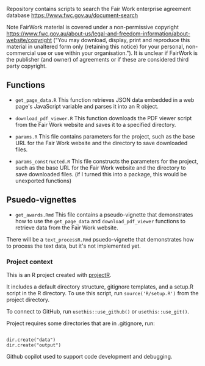 Repository contains scripts to search the Fair Work enterprise agreement database https://www.fwc.gov.au/document-search

Note FairWork material is covered under a non-permissive copyright https://www.fwc.gov.au/about-us/legal-and-freedom-information/about-website/copyright
("You may download, display, print and reproduce this material in unaltered form only (retaining this notice) for your personal, non-commercial use or use within your organisation."). It is unclear if FairWork is the publisher (and owner) of agreements or if these are considered third party copyright. 

## Functions 

- `get_page_data.R` This function retrieves JSON data embedded in a web page's JavaScript variable and parses it into an R object.
- `download_pdf_viewer.R` This function downloads the PDF viewer script from the Fair Work website and saves it to a specified directory.

- `params.R` This file contains parameters for the project, such as the base URL for the Fair Work website and the directory to save downloaded files.
- `params_constructed.R` This file constructs the parameters for the project, such as the base URL for the Fair Work website and the directory to save downloaded files. (if I turned this into a package, this would be unexported functions)


## Psuedo-vignettes

- `get_awards.Rmd` This file contains a pseudo-vignette that demonstrates how to use the `get_page_data` and `download_pdf_viewer` functions to retrieve data from the Fair Work website.

There will be a `text_processR.Rmd` psuedo-vignette that demonstrates how to process the text data, but it's not implemented yet.


### Project context

This is an R project created with [projectR](https://github.com/sjgknight/projectR). 

It includes a default directory structure, gitignore templates, and a setup.R script in the R directory. To use this script, run `source('R/setup.R')` from the project directory. 

To connect to GitHub, run `usethis::use_github()` or `usethis::use_git()`. 

Project requires some directories that are in .gitignore, run:

```

dir.create("data")
dir.create("output")

```

Github copilot used to support code development and debugging. 
